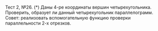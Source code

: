 Тест 2, №26.	(*) Даны 4-ре координаты вершин четырехугольника. Проверить, образует ли данный четырехугольник параллелограмм. 
Совет: реализовать вспомогательную функцию проверки параллельности 2-х отрезков.
